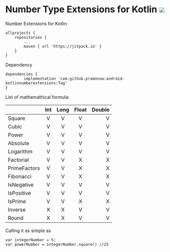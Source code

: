 # Number Type Extensions for Kotlin [![](https://jitpack.io/v/pramonow/android-kotlinnumberextensions.svg)](https://jitpack.io/#pramonow/android-kotlinnumberextensions)



Number Extensions for Kotlin

	allprojects {
		repositories {
			...
			maven { url 'https://jitpack.io' }
		}
	}
  
Dependency

	dependencies {
	        implementation 'com.github.pramonow:android-kotlinnumberextensions:Tag'
	}
  


List of mathemathical formula:

|               | Int        | Long       | Float      | Double    |
| ------------- |:----------:|:----------:|:----------:|----------:|
| Square        |V            |V            |V            |V           |
| Cubic         |V            |V            |V            |V           |
| Power         |V            |V            |V            |V           |
| Absolute      |V            |V            |V            |V           |
| Logarithm     |V            |V            |V            |V           |
| Factorial     |V            |V            |X            |X           |
| PrimeFactors  |V            |V            |X            |X           |
| Fibonacci     |V            |V            |X            |X           |
| IsNegative    |V            |V            |V            |V           |
| IsPositive    |V            |V            |V            |V           |
| IsPrime       |V            |V            |X            |X           |
| Inverse       |X            |X            |V            |V           |
| Round         |X            |X            |V            |V           |

Calling it as simple as

    var integerNumber = 5;
    var powerNumber = integerNumber.square() //25

